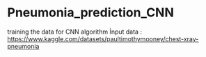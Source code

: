 # Pneumonia_prediction_CNN
training the data for CNN algorithm
İnput data : https://www.kaggle.com/datasets/paultimothymooney/chest-xray-pneumonia
